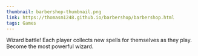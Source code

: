 ```yaml
---
thumbnail: barbershop-thumbnail.png
link: https://thomasm1248.github.io/barbershop/barbershop.html
tags: Games
---
```


Wizard battle! Each player collects new spells for themselves as they play. Become the most powerful wizard.
